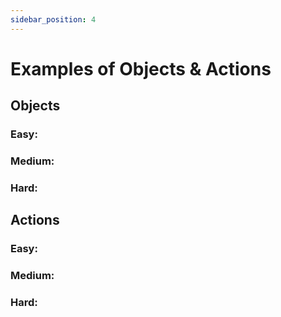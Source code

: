 ```yaml
---
sidebar_position: 4
---
```


# Examples of Objects & Actions

## Objects

### Easy:

### Medium:

### Hard:

## Actions

### Easy:

### Medium:

### Hard:
